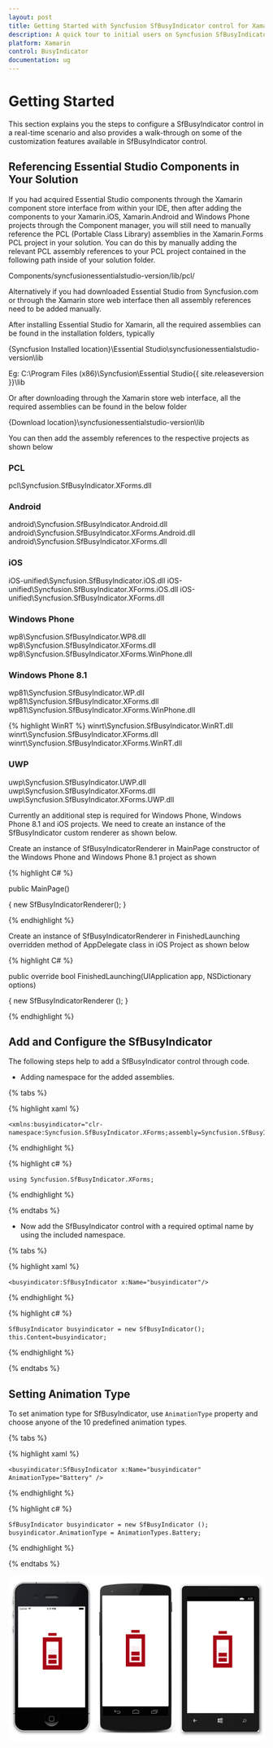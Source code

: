 ```yaml
---
layout: post
title: Getting Started with Syncfusion SfBusyIndicator control for Xamarin.Forms
description: A quick tour to initial users on Syncfusion SfBusyIndicator control for Xamarin.Forms platform
platform: Xamarin
control: BusyIndicator
documentation: ug
---
```


# Getting Started

This section explains you the steps to configure a SfBusyIndicator control in a real-time scenario and also provides a walk-through on some of the customization features available in SfBusyIndicator control.

## Referencing Essential Studio Components in Your Solution	

If you had acquired Essential Studio components through the Xamarin component store interface from within your IDE, then after adding the components to your Xamarin.iOS, Xamarin.Android and Windows Phone projects through the Component manager, you will still need to manually reference the PCL (Portable Class Library) assemblies in the Xamarin.Forms PCL project in your solution. You can do this by manually adding the relevant PCL assembly references to your PCL project contained in the following path inside of your solution folder.

Components/syncfusionessentialstudio-version/lib/pcl/

Alternatively if you had downloaded Essential Studio from Syncfusion.com or through the Xamarin store web interface then all assembly references need to be added manually.

After installing Essential Studio for Xamarin, all the required assemblies can be found in the installation folders, typically

{Syncfusion Installed location}\Essential Studio\syncfusionessentialstudio-version\lib

Eg: C:\Program Files (x86)\Syncfusion\Essential Studio\{{ site.releaseversion }}\lib

Or after downloading through the Xamarin store web interface, all the required assemblies can be found in the below folder

{Download location}\syncfusionessentialstudio-version\lib

You can then add the assembly references to the respective projects as shown below


### PCL 
pcl\Syncfusion.SfBusyIndicator.XForms.dll

### Android 
android\Syncfusion.SfBusyIndicator.Android.dll
android\Syncfusion.SfBusyIndicator.XForms.Android.dll
android\Syncfusion.SfBusyIndicator.XForms.dll

### iOS 
iOS-unified\Syncfusion.SfBusyIndicator.iOS.dll
iOS-unified\Syncfusion.SfBusyIndicator.XForms.iOS.dll
iOS-unified\Syncfusion.SfBusyIndicator.XForms.dll

### Windows Phone
wp8\Syncfusion.SfBusyIndicator.WP8.dll
wp8\Syncfusion.SfBusyIndicator.XForms.dll
wp8\Syncfusion.SfBusyIndicator.XForms.WinPhone.dll

### Windows Phone 8.1
wp81\Syncfusion.SfBusyIndicator.WP.dll
wp81\Syncfusion.SfBusyIndicator.XForms.dll
wp81\Syncfusion.SfBusyIndicator.XForms.WinPhone.dll

{% highlight WinRT %}
winrt\Syncfusion.SfBusyIndicator.WinRT.dll
winrt\Syncfusion.SfBusyIndicator.XForms.dll
winrt\Syncfusion.SfBusyIndicator.XForms.WinRT.dll

### UWP 
uwp\Syncfusion.SfBusyIndicator.UWP.dll
uwp\Syncfusion.SfBusyIndicator.XForms.dll
uwp\Syncfusion.SfBusyIndicator.XForms.UWP.dll



Currently an additional step is required for Windows Phone, Windows Phone 8.1 and iOS projects. We need to create an instance of the SfBusyIndicator custom renderer as shown below. 

Create an instance of SfBusyIndicatorRenderer in MainPage constructor of the Windows Phone and Windows Phone 8.1  project as shown 

{% highlight C# %}

public MainPage()

{
    new SfBusyIndicatorRenderer();
}

{% endhighlight %}

Create an instance of SfBusyIndicatorRenderer in FinishedLaunching overridden method of AppDelegate class in iOS Project as shown below

{% highlight C# %}

public override bool FinishedLaunching(UIApplication app, NSDictionary options)

{
    new SfBusyIndicatorRenderer ();
}	

{% endhighlight %}

## Add and Configure the SfBusyIndicator

The following steps help to add a SfBusyIndicator control through code.

* Adding namespace for the added assemblies. 

{% tabs %}

{% highlight xaml %}

	<xmlns:busyindicator="clr-namespace:Syncfusion.SfBusyIndicator.XForms;assembly=Syncfusion.SfBusyIndicator.XForms"/>
	
{% endhighlight %}

{% highlight c# %}

	using Syncfusion.SfBusyIndicator.XForms; 

{% endhighlight %}

{% endtabs %}

* Now add the SfBusyIndicator control with a required optimal name by using the included namespace.

{% tabs %}

{% highlight xaml %}

	<busyindicator:SfBusyIndicator x:Name="busyindicator"/>
	
{% endhighlight %}

{% highlight c# %}
	
	SfBusyIndicator busyindicator = new SfBusyIndicator();
	this.Content=busyindicator;
	
{% endhighlight %}

{% endtabs %}

## Setting Animation Type

To set animation type for SfBusyIndicator, use `AnimationType` property and choose anyone of the 10 predefined animation types. 

{% tabs %}

{% highlight xaml %}

	<busyindicator:SfBusyIndicator x:Name="busyindicator" AnimationType="Battery" />
	
{% endhighlight %}

{% highlight c# %}

	SfBusyIndicator busyindicator = new SfBusyIndicator (); 
	busyindicator.AnimationType = AnimationTypes.Battery;

{% endhighlight %}

{% endtabs %}


![](images/Busyindicator.png)